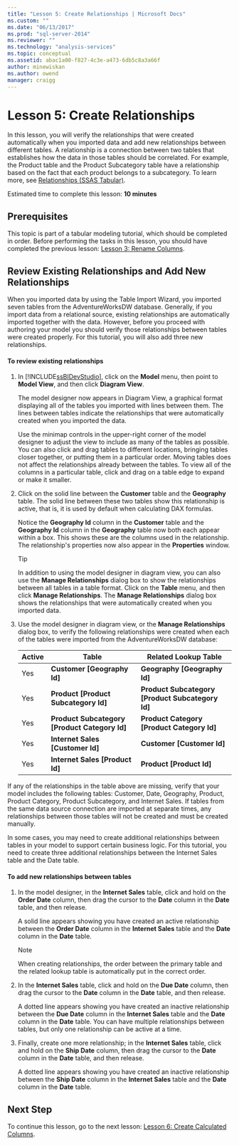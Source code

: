 ```yaml
---
title: "Lesson 5: Create Relationships | Microsoft Docs"
ms.custom: ""
ms.date: "06/13/2017"
ms.prod: "sql-server-2014"
ms.reviewer: ""
ms.technology: "analysis-services"
ms.topic: conceptual
ms.assetid: abac1a00-f827-4c3e-a473-6db5c8a3a66f
author: minewiskan
ms.author: owend
manager: craigg
---
```

# Lesson 5: Create Relationships
  In this lesson, you will verify the relationships that were created automatically when you imported data and add new relationships between different tables. A relationship is a connection between two tables that establishes how the data in those tables should be correlated. For example, the Product table and the Product Subcategory table have a relationship based on the fact that each product belongs to a subcategory. To learn more, see [Relationships &#40;SSAS Tabular&#41;](tabular-models/relationships-ssas-tabular.md).  
  
 Estimated time to complete this lesson: **10 minutes**  
  
## Prerequisites  
 This topic is part of a tabular modeling tutorial, which should be completed in order. Before performing the tasks in this lesson, you should have completed the previous lesson: [Lesson 3: Rename Columns](rename-columns.md).  
  
## Review Existing Relationships and Add New Relationships  
 When you imported data by using the Table Import Wizard, you imported seven tables from the AdventureWorksDW database. Generally, if you import data from a relational source, existing relationships are automatically imported together with the data. However, before you proceed with authoring your model you should verify those relationships between tables were created properly. For this tutorial, you will also add three new relationships.  
  
#### To review existing relationships  
  
1.  In [!INCLUDE[ssBIDevStudio](../includes/ssbidevstudio-md.md)], click on the **Model** menu, then point to **Model View**, and then click **Diagram View**.  
  
     The model designer now appears in Diagram View, a graphical format displaying all of the tables you imported with lines between them. The lines between tables indicate the relationships that were automatically created when you imported the data.  
  
     Use the minimap controls in the upper-right corner of the model designer to adjust the view to include as many of the tables as possible. You can also click and drag tables to different locations, bringing tables closer together, or putting them in a particular order. Moving tables does not affect the relationships already between the tables. To view all of the columns in a particular table, click and drag on a table edge to expand or make it smaller.  
  
2.  Click on the solid line between the **Customer** table and the **Geography** table. The solid line between these two tables show this relationship is active, that is, it is used by default when calculating DAX formulas.  
  
     Notice the **Geography Id** column in the **Customer** table and the **Geography Id** column in the **Geography** table now both each appear within a box. This shows these are the columns used in the relationship. The relationship's properties now also appear in the **Properties** window.  
  
    > [!TIP]  
    >  In addition to using the model designer in diagram view, you can also use the **Manage Relationships** dialog box to show the relationships between all tables in a table format. Click on the **Table** menu, and then click **Manage Relationships**. The **Manage Relationships** dialog box shows the relationships that were automatically created when you imported data.  
  
3.  Use the model designer in diagram view, or the **Manage Relationships** dialog box, to verify the following relationships were created when each of the tables were imported from the AdventureWorksDW database:  
  
    |Active|Table|Related Lookup Table|  
    |------------|-----------|--------------------------|  
    |Yes|**Customer [Geography Id]**|**Geography [Geography Id]**|  
    |Yes|**Product [Product Subcategory Id]**|**Product Subcategory [Product Subcategory Id]**|  
    |Yes|**Product Subcategory [Product Category Id]**|**Product Category [Product Category Id]**|  
    |Yes|**Internet Sales [Customer Id]**|**Customer [Customer Id]**|  
    |Yes|**Internet Sales [Product Id]**|**Product [Product Id]**|  
  
 If any of the relationships in the table above are missing, verify that your model includes the following tables: Customer, Date, Geography, Product, Product Category, Product Subcategory, and Internet Sales. If tables from the same data source connection are imported at separate times, any relationships between those tables will not be created and must be created manually.  
  
 In some cases, you may need to create additional relationships between tables in your model to support certain business logic. For this tutorial, you need to create three additional relationships between the Internet Sales table and the Date table.  
  
#### To add new relationships between tables  
  
1.  In the model designer, in the **Internet Sales** table, click and hold on the **Order Date** column, then drag the cursor to the **Date** column in the **Date** table, and then release.  
  
     A solid line appears showing you have created an active relationship between the **Order Date** column in the **Internet Sales** table and the **Date** column in the **Date** table.  
  
    > [!NOTE]  
    >  When creating relationships, the order between the primary table and the related lookup table is automatically put in the correct order.  
  
2.  In the **Internet Sales** table, click and hold on the **Due Date** column, then drag the cursor to the **Date** column in the **Date** table, and then release.  
  
     A dotted line appears showing you have created an inactive relationship between the **Due Date** column in the **Internet Sales** table and the **Date** column in the **Date** table. You can have multiple relationships between tables, but only one relationship can be active at a time.  
  
3.  Finally, create one more relationship; in the **Internet Sales** table, click and hold on the **Ship Date** column, then drag the cursor to the **Date** column in the **Date** table, and then release.  
  
     A dotted line appears showing you have created an inactive relationship between the **Ship Date** column in the **Internet Sales** table and the **Date** column in the **Date** table.  
  
## Next Step  
 To continue this lesson, go to the next lesson: [Lesson 6: Create Calculated Columns](lesson-5-create-calculated-columns.md).  
  
  
